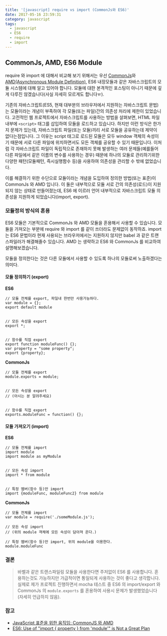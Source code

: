 ```yaml
---
title: '[javascript] require vs import (CommonJs와 ES6)'
date: 2017-05-16 23:59:31
category: javascript
tags:
  - javascript
  - ES6
  - require
  - import
---
```


## CommonJs, AMD, ES6 Module

require 와 import 에 대해서 비교해 보기 위해서는 우선 [CommonJs](http://www.commonjs.org/)와 [AMD(Asynchronous Module Definition)](https://github.com/amdjs/amdjs-api/wiki/AMD), ES6 내장모듈과 같은 자바스크립트의 모듈 시스템에 대해 알고 있어야 합니다. 모듈에 대한 본격적인 포스팅이 아니기 때문에 깊게 다루진 않겠습니다(사실 자세히 모르게도 합니다ㅠ).

기존의 자바스크립트(ES5, 현재 대부분의 브라우저에서 지원하는 자바스크립트 문법)는 모듈이라는 개념이 부족하여 각 모듈(또는 파일)간의 의존성 처리에 제한이 있었습니다. 고전적인 웹 프로젝트에서 자바스크립트를 사용하는 방법을 살펴보면, HTML 파일내부에 `<script>` 태그를 삽입하여 모듈을 로드하고 있습니다. 하지만 이런 방식은 한가지 문제가 있는데, 자바스크립트 파일(또는 모듈)끼리 서로 모듈을 공유하는데 제약이 없다는점입니다. 그 이유는 script 태그로 로드된 모듈은 모두 window 객체의 속성이기 때문에 서로 다른 파일에 위치하면서도 모든 객체를 공유할 수 있기 때문입니다. 이처럼 각 자바스크립트 파일이 독립적으로 존재하지 못해 발생하는 여러 문제들(예를들어 다른 파일에서 같은 이름의 변수를 사용하는 경우) 때문에 하나의 모듈로 관리하기위한 다양한 패턴(모듈패턴, 즉시실행함수 등)을 사용하여 의존성을 관리할 수 밖에 없었습니다.

이를 해결하기 위한 수단으로 모듈이라는 개념을 도입하여 정의한 방법(또는 표준)이 CommonJs 와 AMD 입니다. 이 둘은 내부적으로 모듈 서로 간의 의존성(로드)이 지원되지 않는 상태로 만들어졌는데, ES6 에 이르러 언어 내부적으로 자바스크립트 모듈 의존성을 지원하게 되었습니다(import, export).

### 모듈정의 방식의 혼용

ES6 모듈은 기본적으로 CommonJs 와 AMD 모듈을 혼용해서 사용할 수 있습니다. 모듈을 가져오는 부분에 require 와 import 를 같이 쓰더라도 문제없이 동작하죠. import 는 ES6 문법이라 현재 사용되는 브라우저에서는 지원하지 않지만 babel 과 같은 트랜스파일러가 해결해줄수 있습니다. AMD 는 생략하고 ES6 와 CommonJs 를 비교하여 설명해보겠습니다.

모듈을 정의한다는 것은 다른 모듈에서 사용할 수 있도록 하나의 모듈로써 노출하겠다는 의미다.

#### 모듈 정의하기 (export)

**ES6**

```
// 모듈 전체를 export, 파일내 한번만 사용가능하다.
var module = {};
export default module


// 모든 속성을 export
export *;


// 함수를 직접 export
export function moduleFunc() {};
var property = "some property";
export {property};
```

**CommonJs**

```
// 모듈 전체를 export
module.exports = module;


// 모든 속성을 export
// (아시는 분 알려주세요)


// 함수를 직접 export
exports.moduleFunc = function() {};
```

#### 모듈 가져오기 (import)

**ES6**

```
// 모듈 전체를 import
import module
import module as myModule


// 모든 속성 import
import * from module


// 특정 멤버(함수 등)만 import
import {moduleFunc, moduleFunc2} from module
```

**CommonJs**

```
// 모듈 전체를 import
var module = require('./someModule.js');

// 모든 속성 import
// (위의 module 객체에 모든 속성이 담아져 온다.)

// 특정 멤버(함수 등)만 import, 위의 module을 이용한다.
module.moduleFunc
```

### 결론

> 바벨과 같은 트랜스파일링 모듈을 사용한다면 주저없이 ES6 를 사용합니다.
> 혼용하는것도 가능하지만 가급적이면 통일되게 사용하는 것이 좋다고 생각합니다.
> 실제로 제가 프로젝트 진행하면서 mocha 테스트 중 ES6 의 import/export 와 CommonJs 의 `module.exports` 를 혼용하여 사용시 문제가 발생했었습니다(자세히 언급하지 않음).

### 참고

- [JavaScript 표준을 위한 움직임: CommonJS 와 AMD](http://d2.naver.com/helloworld/12864)
- [ES6: Use of "import { property } from 'module'" is Not a Great Plan](https://www.exratione.com/2015/12/es6-use-of-import-property-from-module-is-not-a-great-plan/)
